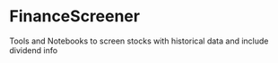 # FinanceScreener
Tools and Notebooks to screen stocks with historical data and include dividend info
